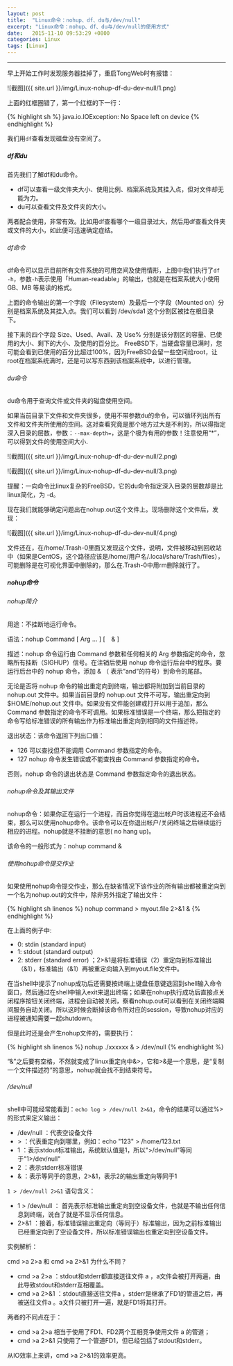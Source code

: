 ```yaml
---
layout: post
title:  "Linux命令：nohup、df、du与/dev/null"
excerpt: "Linux命令：nohup、df、du与/dev/null的使用方式"
date:   2015-11-10 09:53:29 +0800
categories: Linux
tags: [Linux]
---
```

---

早上开始工作时发现服务器挂掉了，重启TongWeb时有报错：

![截图]({{ site.url }}/img/Linux-nohup-df-du-dev-null/1.png)

上面的红框圈错了，第一个红框的下一行：

{% highlight sh %}
java.io.IOException: No Space left on device
{% endhighlight %}

我们用`df`查看发现磁盘没有空间了。

##### df和du

首先我们了解df和du命令。

- df可以查看一级文件夹大小、使用比例、档案系统及其挂入点，但对文件却无能为力。
- du可以查看文件及文件夹的大小。

两者配合使用，非常有效。比如用df查看哪个一级目录过大，然后用df查看文件夹或文件的大小，如此便可迅速确定症结。

###### df命令

df命令可以显示目前所有文件系统的可用空间及使用情形，上图中我们执行了`df -h`，参数`-h`表示使用「Human-readable」的输出，也就是在档案系统大小使用 GB、MB 等易读的格式。

上面的命令输出的第一个字段（Filesystem）及最后一个字段（Mounted on）分别是档案系统及其挂入点。我们可以看到 /dev/sda1 这个分割区被挂在根目录下。

接下来的四个字段 Size、Used、Avail、及 Use% 分别是该分割区的容量、已使用的大小、剩下的大小、及使用的百分比。 FreeBSD下，当硬盘容量已满时，您可能会看到已使用的百分比超过100%，因为FreeBSD会留一些空间给root，让root在档案系统满时，还是可以写东西到该档案系统中，以进行管理。

###### du命令

du命令用于查询文件或文件夹的磁盘使用空间。

如果当前目录下文件和文件夹很多，使用不带参数du的命令，可以循环列出所有文件和文件夹所使用的空间。这对查看究竟是那个地方过大是不利的，所以得指定深入目录的层数，参数：`--max-depth=`，这是个极为有用的参数！注意使用“\*”，可以得到文件的使用空间大小.

![截图]({{ site.url }}/img/Linux-nohup-df-du-dev-null/2.png)

![截图]({{ site.url }}/img/Linux-nohup-df-du-dev-null/3.png)

提醒：一向命令比linux复杂的FreeBSD，它的du命令指定深入目录的层数却是比linux简化，为 -d。

现在我们就能够确定问题出在nohup.out这个文件上。现场删除这个文件后，发现：

![截图]({{ site.url }}/img/Linux-nohup-df-du-dev-null/4.png)

文件还在，在/home/.Trash-0里面又发现这个文件，说明，文件被移动到回收站中（如果是CentOS，这个路径应该是/home/用户名/.local/share/Trash/files），可能删除是在可视化界面中删除的，那么在.Trash-0中用rm删除就行了。

##### nohup命令

###### nohup简介

用途：不挂断地运行命令。

语法：nohup Command [ Arg … ] [　& ]

描述：nohup 命令运行由 Command 参数和任何相关的 Arg 参数指定的命令，忽略所有挂断（SIGHUP）信号。在注销后使用 nohup 命令运行后台中的程序。要运行后台中的 nohup 命令，添加 & （ 表示”and”的符号）到命令的尾部。

无论是否将 nohup 命令的输出重定向到终端，输出都将附加到当前目录的 nohup.out 文件中。如果当前目录的 nohup.out 文件不可写，输出重定向到 $HOME/nohup.out 文件中。如果没有文件能创建或打开以用于追加，那么 Command 参数指定的命令不可调用。如果标准错误是一个终端，那么把指定的命令写给标准错误的所有输出作为标准输出重定向到相同的文件描述符。

退出状态：该命令返回下列出口值：

- 126 可以查找但不能调用 Command 参数指定的命令。
- 127 nohup 命令发生错误或不能查找由 Command 参数指定的命令。

否则，nohup 命令的退出状态是 Command 参数指定命令的退出状态。

###### nohup命令及其输出文件

nohup命令：如果你正在运行一个进程，而且你觉得在退出帐户时该进程还不会结束，那么可以使用nohup命令。该命令可以在你退出帐户/关闭终端之后继续运行相应的进程。nohup就是不挂断的意思( no hang up)。

该命令的一般形式为：nohup command &

###### 使用nohup命令提交作业
如果使用nohup命令提交作业，那么在缺省情况下该作业的所有输出都被重定向到一个名为nohup.out的文件中，除非另外指定了输出文件：

{% highlight sh linenos %}
nohup command > myout.file 2>&1 &
{% endhighlight %}

在上面的例子中:

- 0: stdin (standard input)
- 1: stdout (standard output)
- 2: stderr (standard error) ；2>&1是将标准错误（2）重定向到标准输出（&1），标准输出（&1）再被重定向输入到myout.file文件中。

在当shell中提示了nohup成功后还需要按终端上键盘任意键退回到shell输入命令窗口，然后通过在shell中输入exit来退出终端；如果在nohup执行成功后直接点关闭程序按钮关闭终端，进程会自动被关闭，察看nohup.out可以看到在关闭终端瞬间服务自动关闭。所以这时候会断掉该命令所对应的session，导致nohup对应的进程被通知需要一起shutdown。

但是此时还是会产生nohup文件的，需要执行：

{% highlight sh linenos %}
nohup ./xxxxxx & > /dev/null
{% endhighlight %}

“&”之后要有空格，不然就变成了linux重定向中&>，它和>&是一个意思，是“复制一个文件描述符”的意思，nohup就会找不到结束符号。

###### /dev/null

shell中可能经常能看到：`echo log > /dev/null 2>&1`，命令的结果可以通过%>的形式来定义输出：

- /dev/null ：代表空设备文件
- \>  ：代表重定向到哪里，例如：echo "123" > /home/123.txt
- 1  ：表示stdout标准输出，系统默认值是1，所以">/dev/null"等同于"1>/dev/null"
- 2  ：表示stderr标准错误
- &  ：表示等同于的意思，2>&1，表示2的输出重定向等同于1

`1 > /dev/null 2>&1` 语句含义：

- 1 > /dev/null ： 首先表示标准输出重定向到空设备文件，也就是不输出任何信息到终端，说白了就是不显示任何信息。
- 2>&1 ：接着，标准错误输出重定向（等同于）标准输出，因为之前标准输出已经重定向到了空设备文件，所以标准错误输出也重定向到空设备文件。

实例解析：

cmd >a 2>a 和 cmd >a 2>&1 为什么不同？

- cmd >a 2>a ：stdout和stderr都直接送往文件 a ，a文件会被打开两遍，由此导致stdout和stderr互相覆盖。
- cmd >a 2>&1 ：stdout直接送往文件a ，stderr是继承了FD1的管道之后，再被送往文件a 。a文件只被打开一遍，就是FD1将其打开。

两者的不同点在于：

- cmd >a 2>a 相当于使用了FD1、FD2两个互相竞争使用文件 a 的管道；
- cmd >a 2>&1 只使用了一个管道FD1，但已经包括了stdout和stderr。

从IO效率上来讲，cmd >a 2>&1的效率更高。
